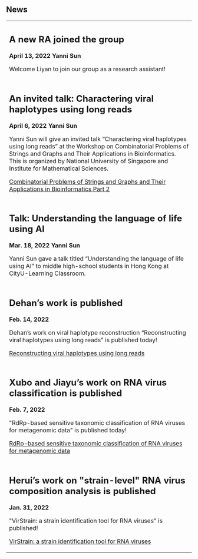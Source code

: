 
## News

<div align="center">
<table border="0"> 
    <tr>
    <td>
      <h2> A new RA joined the group </h2>
      <p><b>April 13, 2022  Yanni Sun</b></p>
      <p>Welcome Liyan to join our group as a research assistant! </p>  
   </td>    
  </tr>
   
   <tr>
    <td>
      <h2>An invited talk: Charactering viral haplotypes using long reads </h2>
      <p><b>April 6, 2022  Yanni Sun</b></p>
      <p>Yanni Sun will give an invited talk “Charactering viral haplotypes using long reads” at the Workshop on Combinatorial Problems of Strings and Graphs and Their Applications in Bioinformatics. This is organized by National University of Singapore and Institute for Mathematical Sciences.</p>
      <p><a href="https://ims.nus.edu.sg/events/combinatorial-problems-for-string-and-graph-and-their-applications-in-bioinformatics-part-2/">Combinatorial Problems of Strings and Graphs and Their Applications in Bioinformatics Part 2</a></p>
        
   </td>    
  </tr>
 
   <tr>
    <td>
      <h2>Talk: Understanding the language of life using AI </h2>
      <p><b>Mar. 18, 2022  Yanni Sun</b></p>
      <p>Yanni Sun gave a talk titled “Understanding the language of life using AI” to middle high-school students in Hong Kong at CityU-Learning Classroom. </p>  
    </td>
  </tr>
  
  
  <tr>
    <td>
      <h2>Dehan’s work is published</h2>
      <p><b>Feb. 14, 2022</b></p>
      <p>Dehan’s work on viral haplotype reconstruction “Reconstructing viral haplotypes using long reads” is published today!</p> 
        <p><a href="https://doi.org/10.1093/bioinformatics/btac089">Reconstructing viral haplotypes using long reads</a></p>  
    </td>   
  </tr>

  <tr>
    <td>
      <h2>Xubo and Jiayu’s work on RNA virus classification is published</h2>
      <p><b>Feb. 7, 2022</b></p>
      <p>"RdRp-based sensitive taxonomic classification of RNA viruses for metagenomic data" is published today!</p>
      <p><a href="https://academic.oup.com/bib/article/23/2/bbac011/6523411?login=true">RdRp-based sensitive taxonomic classification of RNA viruses for metagenomic data</a></p>                                                                             
    </td>   
  </tr>
 
 
 <tr>
    <td>
      <h2>Herui’s work on "strain-level" RNA virus composition analysis is published</h2>
      <p><b>Jan. 31, 2022</b></p>
      <p>"VirStrain: a strain identification tool for RNA viruses" is published!</p>
      <p><a href="https://doi.org/10.1186/s13059-022-02609-x">VirStrain: a strain identification tool for RNA viruses</a></p>                                                                             
    </td>   
  </tr>
 </table>  
</div>




